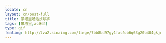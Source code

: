 ```yaml
---
locate: cn
layout: cn/post-full
title: 蒙塔里场边换球裤
tags: [蒙塔里,ac米兰]
type: gif
featimg: http://tva2.sinaimg.com/large/7bb8bd97gy1fxc9ob6q63g20b404gkjn.gif
---
```


